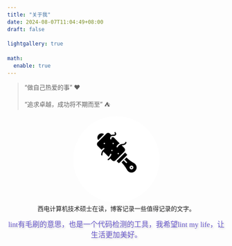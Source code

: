 ```yaml
---
title: "关于我"
date: 2024-08-07T11:04:49+08:00
draft: false

lightgallery: true

math:
  enable: true
---
```


> “做自己热爱的事” :heart:
> 
> “追求卓越，成功将不期而至” :tent:



<div align="center">
  <a href="https://zuanbishuihun.github.io" target="_self">
    <img src="mstile-150x150.png" alt="avatar" style="border-radius: 50%; width: 200px; height: 200px;">
  </a>
</div>


<div align="center">西电计算机技术硕士在读，博客记录一些值得记录的文字。</div>


<p/>

<!-- 在html中，用艺术文字，使用花式英语那样的属性编写一段文字 -->
<div align="center" style="font-family: 'Great Vibes', cursive; font-size: 1.2em; color: #6a5acd; text-shadow: 2px 2px 4px rgba(0, 0, 0, 0.2);">
    lint有毛刷的意思，也是一个代码检测的工具，我希望lint my life，让生活更加美好。
</div>